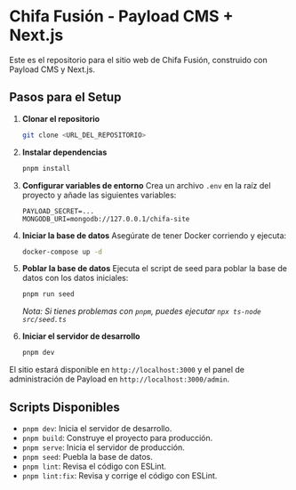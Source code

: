 # Chifa Fusión - Payload CMS + Next.js

Este es el repositorio para el sitio web de Chifa Fusión, construido con Payload CMS y Next.js.

## Pasos para el Setup

1. **Clonar el repositorio**
   ```bash
   git clone <URL_DEL_REPOSITORIO>
   ```

2. **Instalar dependencias**
   ```bash
   pnpm install
   ```

3. **Configurar variables de entorno**
   Crea un archivo `.env` en la raíz del proyecto y añade las siguientes variables:
   ```
   PAYLOAD_SECRET=...
   MONGODB_URI=mongodb://127.0.0.1/chifa-site
   ```

4. **Iniciar la base de datos**
   Asegúrate de tener Docker corriendo y ejecuta:
   ```bash
   docker-compose up -d
   ```

5. **Poblar la base de datos**
   Ejecuta el script de seed para poblar la base de datos con los datos iniciales:
   ```bash
   pnpm run seed
   ```
   _Nota: Si tienes problemas con `pnpm`, puedes ejecutar `npx ts-node src/seed.ts`_

6. **Iniciar el servidor de desarrollo**
   ```bash
   pnpm dev
   ```

El sitio estará disponible en `http://localhost:3000` y el panel de administración de Payload en `http://localhost:3000/admin`.

## Scripts Disponibles

- `pnpm dev`: Inicia el servidor de desarrollo.
- `pnpm build`: Construye el proyecto para producción.
- `pnpm serve`: Inicia el servidor de producción.
- `pnpm seed`: Puebla la base de datos.
- `pnpm lint`: Revisa el código con ESLint.
- `pnpm lint:fix`: Revisa y corrige el código con ESLint. 
